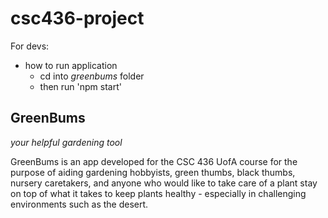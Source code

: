 # csc436-project

For devs: 
- how to run application 
  - cd into *greenbums* folder
  - then run 'npm start'


## GreenBums
*your helpful gardening tool*

GreenBums is an app developed for the CSC 436 UofA course for the purpose of aiding gardening hobbyists, green thumbs, black thumbs, nursery caretakers, and anyone who would like to take care of a plant stay on top of what it takes to keep plants healthy - especially in challenging environments such as the desert.
